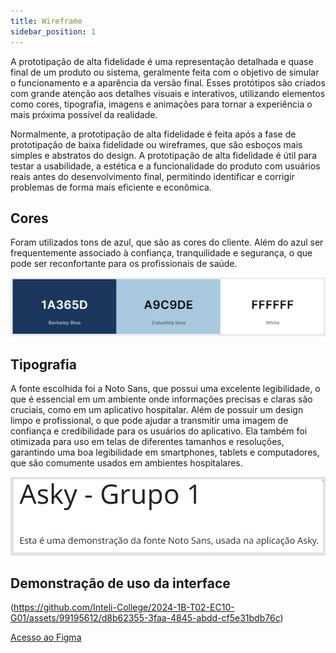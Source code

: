 ```yaml
---
title: Wireframe
sidebar_position: 1
---
```


A prototipação de alta fidelidade é uma representação detalhada e quase final de um produto ou sistema, geralmente feita com o objetivo de simular o funcionamento e a aparência da versão final. Esses protótipos são criados com grande atenção aos detalhes visuais e interativos, utilizando elementos como cores, tipografia, imagens e animações para tornar a experiência o mais próxima possível da realidade.

Normalmente, a prototipação de alta fidelidade é feita após a fase de prototipação de baixa fidelidade ou wireframes, que são esboços mais simples e abstratos do design. A prototipação de alta fidelidade é útil para testar a usabilidade, a estética e a funcionalidade do produto com usuários reais antes do desenvolvimento final, permitindo identificar e corrigir problemas de forma mais eficiente e econômica.

## Cores

Foram utilizados tons de azul, que são as cores do cliente. Além do azul ser frequentemente associado à confiança, tranquilidade e segurança, o que pode ser reconfortante para os profissionais de saúde.

![colors](../../../static/img/colors.png)

## Tipografia

A fonte escolhida foi a Noto Sans, que possui uma excelente legibilidade, o que é essencial em um ambiente onde informações precisas e claras são cruciais, como em um aplicativo hospitalar. Além de possuir um design limpo e profissional, o que pode ajudar a transmitir uma imagem de confiança e credibilidade para os usuários do aplicativo. Ela também foi otimizada para uso em telas de diferentes tamanhos e resoluções, garantindo uma boa legibilidade em smartphones, tablets e computadores, que são comumente usados em ambientes hospitalares.

![Fonte](../../../static/img/font.png)

## Demonstração de uso da interface

(https://github.com/Inteli-College/2024-1B-T02-EC10-G01/assets/99195612/d8b62355-3faa-4845-abdd-cf5e31bdb76c)

[Acesso ao Figma](https://www.figma.com/design/vUs3n8ymSo6Eoe8gf3u5kv/app-V1?node-id=0%3A1&t=7lEyxEwUJu6DWcx7-1)


